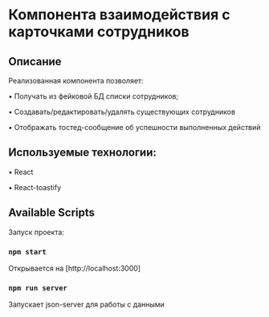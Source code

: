 # Компонента взаимодействия с карточками сотрудников

## Описание

Реализованная компонента позволяет:

• Получать из фейковой БД списки сотрудников;

• Создавать/редактировать/удалять существующих сотрудников

• Отображать тостед-сообщение об успешности выполненных действий

## Используемые технологии:

• React

• React-toastify

## Available Scripts

Запуск проекта:

### `npm start`

Открывается на [http://localhost:3000]

### `npm run server`

Запускает json-server для работы с данными

